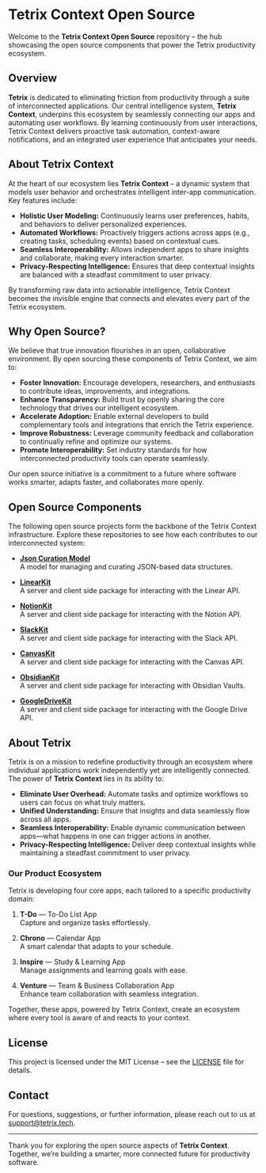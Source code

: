 # Tetrix Context Open Source

Welcome to the **Tetrix Context Open Source** repository – the hub showcasing the open source components that power the Tetrix productivity ecosystem.

## Overview

**Tetrix** is dedicated to eliminating friction from productivity through a suite of interconnected applications. Our central intelligence system, **Tetrix Context**, underpins this ecosystem by seamlessly connecting our apps and automating user workflows. By learning continuously from user interactions, Tetrix Context delivers proactive task automation, context-aware notifications, and an integrated user experience that anticipates your needs.

## About Tetrix Context

At the heart of our ecosystem lies **Tetrix Context** – a dynamic system that models user behavior and orchestrates intelligent inter-app communication. Key features include:

- **Holistic User Modeling:** Continuously learns user preferences, habits, and behaviors to deliver personalized experiences.
- **Automated Workflows:** Proactively triggers actions across apps (e.g., creating tasks, scheduling events) based on contextual cues.
- **Seamless Interoperability:** Allows independent apps to share insights and collaborate, making every interaction smarter.
- **Privacy-Respecting Intelligence:** Ensures that deep contextual insights are balanced with a steadfast commitment to user privacy.

By transforming raw data into actionable intelligence, Tetrix Context becomes the invisible engine that connects and elevates every part of the Tetrix ecosystem.

## Why Open Source?

We believe that true innovation flourishes in an open, collaborative environment. By open sourcing these components of Tetrix Context, we aim to:

- **Foster Innovation:** Encourage developers, researchers, and enthusiasts to contribute ideas, improvements, and integrations.
- **Enhance Transparency:** Build trust by openly sharing the core technology that drives our intelligent ecosystem.
- **Accelerate Adoption:** Enable external developers to build complementary tools and integrations that enrich the Tetrix experience.
- **Improve Robustness:** Leverage community feedback and collaboration to continually refine and optimize our systems.
- **Promote Interoperability:** Set industry standards for how interconnected productivity tools can operate seamlessly.

Our open source initiative is a commitment to a future where software works smarter, adapts faster, and collaborates more openly.

## Open Source Components

The following open source projects form the backbone of the Tetrix Context infrastructure. Explore these repositories to see how each contributes to our interconnected system:

- **[Json Curation Model](https://github.com/Noah-Moller/Json-curation-model)**  
  A model for managing and curating JSON-based data structures.

- **[LinearKit](https://github.com/Noah-Moller/Linear-Kit)**  
  A server and client side package for interacting with the Linear API.

- **[NotionKit](https://github.com/Noah-Moller/Notion-Kit)**  
  A server and client side package for interacting with the Notion API.

- **[SlackKit](https://github.com/Noah-Moller/Slack-Kit)**  
  A server and client side package for interacting with the Slack API.

- **[CanvasKit](https://github.com/Noah-Moller/Canvas-Kit)**  
  A server and client side package for interacting with the Canvas API.

- **[ObsidianKit](https://github.com/Noah-Moller/Obsidian-Kit)**  
  A server and client side package for interacting with Obsidian Vaults.

- **[GoogleDriveKit](https://github.com/Noah-Moller/Google-Drive-Kit)**  
  A server and client side package for interacting with the Google Drive API.

## About Tetrix

Tetrix is on a mission to redefine productivity through an ecosystem where individual applications work independently yet are intelligently connected. The power of **Tetrix Context** lies in its ability to:

- **Eliminate User Overhead:** Automate tasks and optimize workflows so users can focus on what truly matters.
- **Unified Understanding:** Ensure that insights and data seamlessly flow across all apps.
- **Seamless Interoperability:** Enable dynamic communication between apps—what happens in one can trigger actions in another.
- **Privacy-Respecting Intelligence:** Deliver deep contextual insights while maintaining a steadfast commitment to user privacy.

### Our Product Ecosystem

Tetrix is developing four core apps, each tailored to a specific productivity domain:

1. **T-Do** — To-Do List App  
   Capture and organize tasks effortlessly.

2. **Chrono** — Calendar App  
   A smart calendar that adapts to your schedule.

3. **Inspire** — Study & Learning App  
   Manage assignments and learning goals with ease.

4. **Venture** — Team & Business Collaboration App  
   Enhance team collaboration with seamless integration.

Together, these apps, powered by Tetrix Context, create an ecosystem where every tool is aware of and reacts to your context.

## License

This project is licensed under the MIT License – see the [LICENSE](LICENSE) file for details.

## Contact

For questions, suggestions, or further information, please reach out to us at [support@tetrix.tech](mailto:support@tetrix.tech).

---

Thank you for exploring the open source aspects of **Tetrix Context**. Together, we’re building a smarter, more connected future for productivity software.
